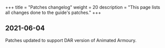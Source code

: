 +++
title = "Patches changelog"
weight = 20
description = "This page lists all changes done to the guide's patches."
+++

## 2021-06-04

Patches updated to support DAR version of Animated Armoury.

